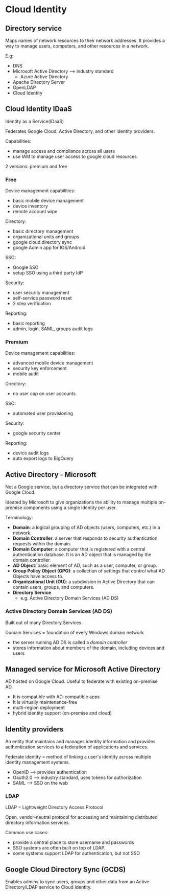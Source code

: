 # Cloud Identity

## Directory service

Maps names of network resources to their network addresses. It provides a way to manage users, computers, and other resources in a network.

E.g:

- DNS
- Microsoft Active Directory --> industry standard
  - Azure Active Directory
- Apache Directory Server
- OpenLDAP
- Cloud Identity

## Cloud Identity IDaaS

Identity as a Service(IDaaS)

Federates Google Cloud, Active Directory, and other identity providers.

Capabilities:

- manage access and compliance across all users
- use IAM to manage user access to google cloud resources

2 versions: premium and free

### Free

Device management capabilities:

- basic mobile device management
- device inventory
- remote account wipe

Directory:

- basic directory management
- organizational units and groups
- google cloud directory sync
- google Admin app for IOS/Android

SSO:

- Google SSO
- setup SSO using a third party IdP 

Security:

- user security management
- self-service password reset
- 2 step verification

Reporting:

- basic reporting
- admin, login, SAML, groups audit logs

### Premium

Device management capabilities:

- advanced mobile device management
- security key enforcement
- mobile audit

Directory:

- no user cap on user accounts

SSO:

- automated user provisioning

Security:

- google security center

Reporting:

- device audit logs
- auto export logs to BigQuery

## Active Directory - Microsoft

Not a Google service, but a directory service that can be integrated with Google Cloud.

Ideated by Microsoft to give organizations the ability to manage multiple on-premise components using a single identity per user.

Terminology:

- **Domain**: a logical grouping of AD objects (users, computers, etc.) in a network.
- **Domain Controller**: a server that responds to security authentication requests within the domain.
- **Domain Computer**: a computer that is registered with a central authentication database. It is an AD object that is managed by the domain controller.
- **AD Object**: basic element of AD, such as a user, computer, or group.
- **Group Policy Object (GPO)**: a collection of settings that control what AD Objects have access to.
- **Organizational Unit (OU)**: a subdivision in Active Directory that can contain users, groups, and computers.
- **Directory Service**
  - e.g. Active Directory Domain Services (AD DS)

### Active Directory Domain Services (AD DS)

Built out of many Directory Services.

Domain Services = foundation of every Windows domain network

- the server running AD DS is called a *domain controller*
- stores information about members of the domain, including devices and users

## Managed service for Microsoft Active Directory

AD hosted on Google Cloud. Useful to federate with existing on-premise AD.

- It is compatible with AD-compatible apps
- It is virtually maintenance-free
- multi-region deployment
- hybrid identity support (on-premise and cloud)

## Identity providers

An entity that maintains and manages identity information and provides authentication services to a federation of applications and services.

Federate identity = method of linking a user's identity across multiple identity management systems.

- OpenID --> provides authentication
- Oauth2.0 --> industry standard, uses tokens for authorization
- SAML --> SSO on the web

### LDAP

LDAP = Lightweight Directory Access Protocol

Open, vendor-neutral protocol for accessing and maintaining distributed directory information services.

Common use cases:

- provide a central place to store username and passwords
- SSO systems are often built on top of LDAP.
- some systems support LDAP for authentication, but not SSO

## Google Cloud Directory Sync (GCDS)

Enables admins to sync users, groups and other data from an Active Directory/LDAP service to Cloud Identity.